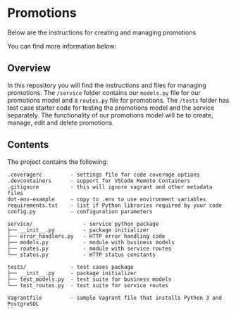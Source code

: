 # Promotions

Below are the instructions for creating and managing promotions

You can find more information below:

## Overview

In this repository you will find the instructions and files for managing promotions. The `/service` folder contains our `models.py` file for our promotions model and a `routes.py` file for promotions. The `/tests` folder has test case starter code for testing the promotions model and the service separately. The functionality of our promotions model will be to create, manage, edit and delete promotions.

## Contents

The project contains the following:

```text
.coveragerc         - settings file for code coverage options
.devcontainers      - support for VSCode Remote Containers
.gitignore          - this will ignore vagrant and other metadata files
dot-env-example     - copy to .env to use environment variables
requirements.txt    - list if Python libraries required by your code
config.py           - configuration parameters

service/                - service python package
├── __init__.py         - package initializer
├── error_handlers.py   - HTTP error handling code
├── models.py           - module with business models
├── routes.py           - module with service routes
└── status.py           - HTTP status constants

tests/              - test cases package
├── __init__.py     - package initializer
├── test_models.py  - test suite for business models
└── test_routes.py  - test suite for service routes

Vagrantfile         - sample Vagrant file that installs Python 3 and PostgreSQL
``
